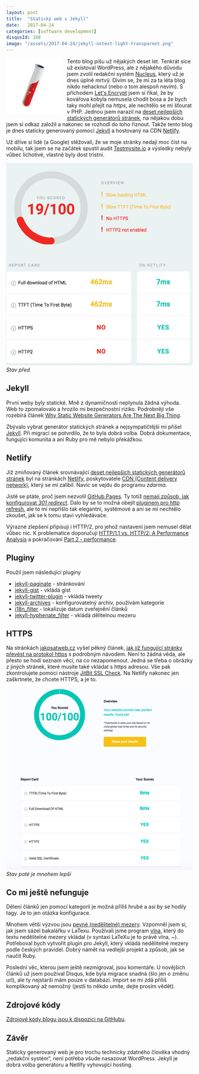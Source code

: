 ```yaml
---
layout: post
title:  "Statický web s Jekyll"
date:   2017-04-24
categories: [software development]
disqusId: 188
image: "/assets/2017-04-24/jekyll-notext-light-transparent.png"
---
```


<div style="float: left; margin: 0 1em 1em 0; text-align: center;"><img src="/assets/2017-04-24/jekyll-notext-light-transparent.png" /></div>

Tento blog píšu už nějakých deset let. Tenkrát sice už existoval WordPress, ale z nějakého důvodu jsem zvolil redakční systém [Nucleus](https://en.wikipedia.org/wiki/Nucleus_CMS), který už je dnes úplně mrtvý. Divím se, že mi za ta léta blog nikdo nehacknul (nebo o tom alespoň nevím). S příchodem [Let's Encrypt](https://letsencrypt.org/) jsem si říkal, že by kovářova kobyla nemusela chodit bosa a že bych taky mohl přejít na _https_, ale nechtělo se mi šťourat v PHP. Jednou jsem narazil na [deset nejlepších statických generátorů stránek](https://www.netlify.com/blog/2016/05/02/top-ten-static-website-generators/), na nějakou dobu jsem si odkaz založil a nakonec se rozhodl do toho říznout. Takže tento blog je dnes staticky generovaný pomocí [Jekyll](http://jekyllrb.com/) a hostovaný na CDN [Netlify](https://www.netlify.com).

<!--more-->

Už dříve si lidé (a Google) stěžovali, že se moje stránky nedají moc číst na mobilu, tak jsem se na začátek spustil audit [Testmysite.io](http://testmysite.io) a výsledky nebyly vůbec lichotivé, vlastně byly dost tristní.

![](/assets/2017-04-24/testmysite_io_before.png)
_Stav před_

Jekyll
-------

První weby byly statické. Mně z dynamičnosti neplynula žádná výhoda. Web to zpomalovalo a hrozilo mi bezpečnostní riziko. Podrobněji vše rozebírá článek [Why Static Website Generators Are The Next Big Thing](https://www.smashingmagazine.com/2015/11/modern-static-website-generators-next-big-thing/).

Zbývalo vybrat generátor statických stránek a nejsympatičtější mi přišel [Jekyll](http://jekyllrb.com/). Při migraci se potvrdilo, že to byla dobrá volba. Dobrá dokumentace, fungující komunita a ani Ruby pro mě nebylo překážkou.

Netlify
-----

Již zmiňovaný článek srovnávající [deset nejlepších statických generátorů stránek](https://www.netlify.com/blog/2016/05/02/top-ten-static-website-generators/) byl na stránkách [Netlify](https://www.netlify.com), poskytovatele [CDN (Content delivery network)](https://cs.wikipedia.org/wiki/Content_delivery_network), který se mi zalíbil. Navíc se vejdu do programu _zdarma_.

Jistě se ptáte, proč jsem nezvolil [GitHub Pages](https://pages.github.com/). Ty totiž [nemají způsob, jak konfigurovat _301 redirect_](https://help.github.com/articles/redirects-on-github-pages/). Dalo by se to možná obejít [pluginem pro http refresh](https://github.com/jekyll/jekyll-redirect-from), ale to mi nepřišlo tak elegantní, systémové a ani se mi nechtělo zkoušet, jak se k tomu staví vyhledávače. 

Výrazné zlepšení připisuji i HTTP/2, pro jehož nastavení jsem nemusel dělat vůbec nic. K problematice doporučuji [HTTP/1.1 vs. HTTP/2: A Performance Analysis](https://www.slideshare.net/LoadImpact/http11-vs-http2-a-performance-analysis) a pokračování [Part 2 - performance](https://daniel.haxx.se/http2-velocity-NYC-oct2015/img11.html).

Pluginy
------

Použil jsem následující pluginy

* [jekyll-paginate](https://github.com/jekyll/jekyll-paginate) - stránkování
* [jekyll-gist](https://github.com/jekyll/jekyll-gist) - vkládá gist
* [jekyll-twitter-plugin](https://github.com/rob-murray/jekyll-twitter-plugin) - vkládá tweety
* [jekyll-archives](https://github.com/jekyll/jekyll-archives) - konfigurovatelný archiv, používám kategorie
* [i18n_filter](https://github.com/nelsonsar/jekyll-i18n-filter) - lokalizuje datum zveřejnění článků
* [jekyll-hyphenate_filter](https://github.com/grzm/jekyll-hyphenate_filter) - vkládá dělitelnou mezeru

HTTPS
------

Na stránkách [jakpsatweb.cz](https://www.jakpsatweb.cz) vyšel pěkný článek, [jak již fungující stránky převést na protokol https](https://www.jakpsatweb.cz/https.html) s podrobným návodem. Není to žádná věda, ale přesto se hodí seznam věcí, na co nezapomenout. Jedná se třeba o obrázky z jiných stránek, které musíte také vkládat s https adresou. Vše pak zkontrolujete pomocí nástroje [JitBit SSL Check](https://www.jitbit.com/sslcheck/). Na Netlify nakonec jen zaškrtnete, že chcete HTTPS, a je to. 

![](/assets/2017-04-24/testmysite_io_after.png)
_Stav poté je mnohem lepší_

Co mi ještě nefunguje
------

Dělení článků jen pomocí kategorií je možná příliš hrubé a asi by se hodily tagy. Je to jen otázka konfigurace.

Mnohem větší výzvou jsou [pevné (nedělitelné) mezery](http://www.liteera.cz/slovnik/pevna-mezera). Vzpomněl jsem si, jak jsem sázel bakalářku v LaTexu. Používali jsme program [vlna](http://www.fit.vutbr.cz/~martinek/latex/czech.html#03), který do textu nedělitelné mezery vkládal (v syntaxi LaTeXu je to právě vlna, ~). Potřeboval bych vytvořit plugin pro Jekyll, který vkládá nedělitelné mezery podle českých pravidel. Dobrý námět na vedlejší projekt a způsob, jak se naučit Ruby.
 
Poslední věc, kterou jsem ještě nezmigroval, jsou komentáře. U novějších článků už jsem používal Disqus, kde byla migrace snadná (šlo jen o změnu url), ale ty nejstarší mám pouze v databázi. Import se mi zdá příliš komplikovaný až nemožný (jestli to někdo umíte, dejte prosím vědět).

Zdrojové kódy
-----

[Zdrojové kódy blogu jsou k dispozici na GitHubu](https://github.com/banterCZ/blog/).

Závěr
------
Staticky generovaný web je pro trochu technicky zdatného člověka vhodný „redakční systém“, není potřeba všude nasazovat WordPress. Jekyll je dobrá volba generátoru a Netlify vyhovující hosting.
